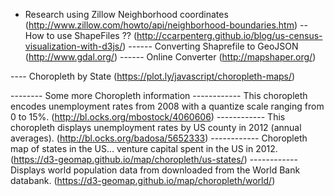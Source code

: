 - Research using Zillow Neighborhood coordinates (http://www.zillow.com/howto/api/neighborhood-boundaries.htm)
-- How to use ShapeFiles ??  (http://ccarpenterg.github.io/blog/us-census-visualization-with-d3js/)
------ Converting Shaprefile to GeoJSON (http://www.gdal.org/)
------ Online Converter (http://mapshaper.org/)

---- Choropleth by State (https://plot.ly/javascript/choropleth-maps/)

-------- Some more Choropleth information
------------ This choropleth encodes unemployment rates from 2008 with a quantize scale ranging from 0 to 15%. (http://bl.ocks.org/mbostock/4060606)
------------ This choropleth displays unemployment rates by US county in 2012 (annual averages). (http://bl.ocks.org/badosa/5652333)
------------ Choropleth map of states in the US... venture capital spent in the US in 2012. (https://d3-geomap.github.io/map/choropleth/us-states/)
------------ Displays world population data from downloaded from the World Bank databank. (https://d3-geomap.github.io/map/choropleth/world/)
